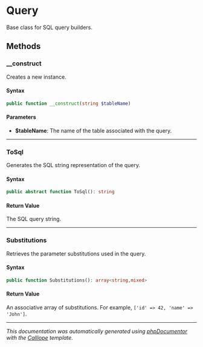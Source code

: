 # Query

Base class for SQL query builders.

## Methods

### __construct

Creates a new instance.

#### Syntax

```php
public function __construct(string $tableName)
```

#### Parameters

- **$tableName**: The name of the table associated with the query.

---

### ToSql

Generates the SQL string representation of the query.

#### Syntax

```php
public abstract function ToSql(): string
```

#### Return Value

The SQL query string.

---

### Substitutions

Retrieves the parameter substitutions used in the query.

#### Syntax

```php
public function Substitutions(): array<string,mixed>
```

#### Return Value

An associative array of substitutions. For example, `['id' => 42, 'name' => 'John']`.

---

*This documentation was automatically generated using [phpDocumentor](http://www.phpdoc.org/) with the [Calliope](https://github.com/DaphneWebFramework/Calliope) template.*
